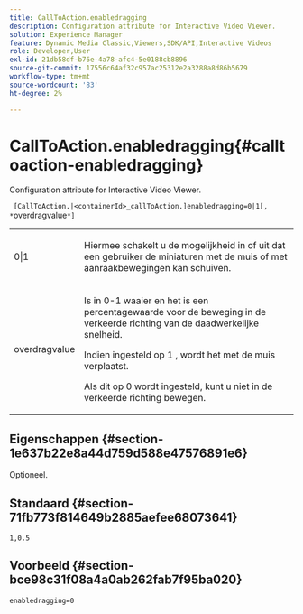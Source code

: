 ```yaml
---
title: CallToAction.enabledragging
description: Configuration attribute for Interactive Video Viewer.
solution: Experience Manager
feature: Dynamic Media Classic,Viewers,SDK/API,Interactive Videos
role: Developer,User
exl-id: 21db58df-b76e-4a78-afc4-5e0188cb8896
source-git-commit: 17556c64af32c957ac25312e2a3288a8d86b5679
workflow-type: tm+mt
source-wordcount: '83'
ht-degree: 2%

---
```


# CallToAction.enabledragging{#calltoaction-enabledragging}

Configuration attribute for Interactive Video Viewer.

` [CallToAction.|<containerId>_callToAction.]enabledragging=0|1[, *`overdragvalue`*]`

<table id="table_441553CD34C94A58A9D7CBF772DEDDB6"> 
 <tbody> 
  <tr> 
   <td colname="col1"> <p> <span class="codeph"> 0|1  </span> </p> </td> 
   <td colname="col2"> <p> Hiermee schakelt u de mogelijkheid in of uit dat een gebruiker de miniaturen met de muis of met aanraakbewegingen kan schuiven. </p> </td> 
  </tr> 
  <tr> 
   <td colname="col1"> <p> <span class="codeph"> <span class="varname"> overdragvalue  </span> </span> </p> </td> 
   <td colname="col2"> <p> Is in <span class="codeph"> 0-1 </span> waaier en het is een percentagewaarde voor de beweging in de verkeerde richting van de daadwerkelijke snelheid. </p> <p>Indien ingesteld op <span class="codeph"> 1 </span>, wordt het met de muis verplaatst. </p> <p>Als dit op <span class="codeph"> 0 </span> wordt ingesteld, kunt u niet in de verkeerde richting bewegen. </p> </td> 
  </tr> 
 </tbody> 
</table>

## Eigenschappen {#section-1e637b22e8a44d759d588e47576891e6}

Optioneel.

## Standaard {#section-71fb773f814649b2885aefee68073641}

`1,0.5`

## Voorbeeld {#section-bce98c31f08a4a0ab262fab7f95ba020}

```
enabledragging=0
```

